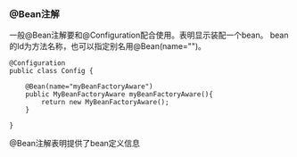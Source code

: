 ### @Bean注解

一般@Bean注解要和@Configuration配合使用。表明显示装配一个bean。
bean的Id为方法名称，也可以指定别名用@Bean(name="")。

```
@Configuration
public class Config {
	
	@Bean(name="myBeanFactoryAware")
	public MyBeanFactoryAware myBeanFactoryAware(){
		return new MyBeanFactoryAware();
	}

}
```

@Bean注解表明提供了bean定义信息